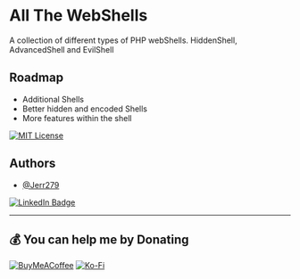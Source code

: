 # All The WebShells

A collection of different types of PHP webShells. HiddenShell, AdvancedShell and EvilShell

## Roadmap

- Additional Shells
- Better hidden and encoded Shells
- More features within the shell

[![MIT License](https://img.shields.io/badge/License-MIT-green.svg)](https://choosealicense.com/licenses/mit/)

## Authors

- [@Jerr279](https://www.github.com/jerr279)
 <div id="badges">
  <a href="https://www.linkedin.com/in/jerrh/">
    <img src="https://img.shields.io/badge/LinkedIn-blue?style=for-the-badge&logo=linkedin&logoColor=white" alt="LinkedIn Badge"/>
  </a>
</div>

---

## 💰 You can help me by Donating
[![BuyMeACoffee](https://img.shields.io/badge/Buy%20Me%20a%20Coffee-ffdd00?style=for-the-badge&logo=buy-me-a-coffee&logoColor=black)](https://buymeacoffee.com/Jerr279) [![Ko-Fi](https://img.shields.io/badge/Ko--fi-F16061?style=for-the-badge&logo=ko-fi&logoColor=white)](https://ko-fi.com/jerrz) 
